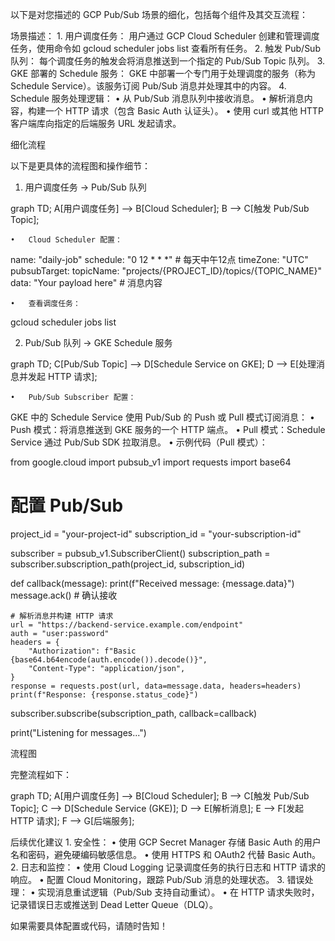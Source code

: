 以下是对您描述的 GCP Pub/Sub 场景的细化，包括每个组件及其交互流程：

场景描述：
	1.	用户调度任务：
用户通过 GCP Cloud Scheduler 创建和管理调度任务，使用命令如 gcloud scheduler jobs list 查看所有任务。
	2.	触发 Pub/Sub 队列：
每个调度任务的触发会将消息推送到一个指定的 Pub/Sub Topic 队列。
	3.	GKE 部署的 Schedule 服务：
GKE 中部署一个专门用于处理调度的服务（称为 Schedule Service）。该服务订阅 Pub/Sub 消息并处理其中的内容。
	4.	Schedule 服务处理逻辑：
	•	从 Pub/Sub 消息队列中接收消息。
	•	解析消息内容，构建一个 HTTP 请求（包含 Basic Auth 认证头）。
	•	使用 curl 或其他 HTTP 客户端库向指定的后端服务 URL 发起请求。

细化流程

以下是更具体的流程图和操作细节：

1. 用户调度任务 -> Pub/Sub 队列

graph TD;
    A[用户调度任务] --> B[Cloud Scheduler];
    B --> C[触发 Pub/Sub Topic];

	•	Cloud Scheduler 配置：

name: "daily-job"
schedule: "0 12 * * *" # 每天中午12点
timeZone: "UTC"
pubsubTarget:
  topicName: "projects/{PROJECT_ID}/topics/{TOPIC_NAME}"
  data: "Your payload here" # 消息内容


	•	查看调度任务：

gcloud scheduler jobs list

2. Pub/Sub 队列 -> GKE Schedule 服务

graph TD;
    C[Pub/Sub Topic] --> D[Schedule Service on GKE];
    D --> E[处理消息并发起 HTTP 请求];

	•	Pub/Sub Subscriber 配置：
GKE 中的 Schedule Service 使用 Pub/Sub 的 Push 或 Pull 模式订阅消息：
	•	Push 模式：将消息推送到 GKE 服务的一个 HTTP 端点。
	•	Pull 模式：Schedule Service 通过 Pub/Sub SDK 拉取消息。
	•	示例代码（Pull 模式）：

from google.cloud import pubsub_v1
import requests
import base64

# 配置 Pub/Sub
project_id = "your-project-id"
subscription_id = "your-subscription-id"

subscriber = pubsub_v1.SubscriberClient()
subscription_path = subscriber.subscription_path(project_id, subscription_id)

def callback(message):
    print(f"Received message: {message.data}")
    message.ack()  # 确认接收

    # 解析消息并构建 HTTP 请求
    url = "https://backend-service.example.com/endpoint"
    auth = "user:password"
    headers = {
        "Authorization": f"Basic {base64.b64encode(auth.encode()).decode()}",
        "Content-Type": "application/json",
    }
    response = requests.post(url, data=message.data, headers=headers)
    print(f"Response: {response.status_code}")

subscriber.subscribe(subscription_path, callback=callback)

print("Listening for messages...")

流程图

完整流程如下：

graph TD;
    A[用户调度任务] --> B[Cloud Scheduler];
    B --> C[触发 Pub/Sub Topic];
    C --> D[Schedule Service (GKE)];
    D --> E[解析消息];
    E --> F[发起 HTTP 请求];
    F --> G[后端服务];

后续优化建议
	1.	安全性：
	•	使用 GCP Secret Manager 存储 Basic Auth 的用户名和密码，避免硬编码敏感信息。
	•	使用 HTTPS 和 OAuth2 代替 Basic Auth。
	2.	日志和监控：
	•	使用 Cloud Logging 记录调度任务的执行日志和 HTTP 请求的响应。
	•	配置 Cloud Monitoring，跟踪 Pub/Sub 消息的处理状态。
	3.	错误处理：
	•	实现消息重试逻辑（Pub/Sub 支持自动重试）。
	•	在 HTTP 请求失败时，记录错误日志或推送到 Dead Letter Queue（DLQ）。

如果需要具体配置或代码，请随时告知！
